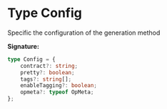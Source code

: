 
# Type Config

Specific the configuration of the generation method

<b>Signature:</b>

```typescript
type Config = {
    contract?: string;
    pretty?: boolean;
    tags?: string[];
    enableTagging?: boolean;
    opmeta?: typeof OpMeta;
};
```
